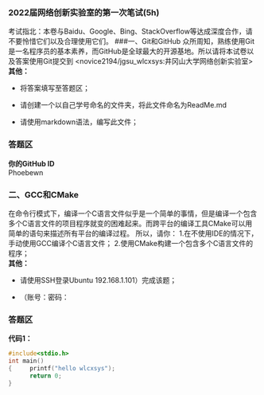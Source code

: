 ### 2022届网络创新实验室的第一次笔试(5h)
考试指北：本卷与Baidu、Google、Bing、StackOverflow等达成深度合作，请不要怜惜它们以及合理使⽤它们。
###一、Git和GitHub
众所周知，熟练使⽤Git是⼀名程序员的基本素养，⽽GitHub是全球最⼤的开源基地。所以请将本试卷以及答案使⽤Git提交到
<novice2194/jgsu_wlcxsys:井冈⼭⼤学⽹络创新实验室>  
**其他：**
* 将答案填写⾄答题区；
+ 请创建⼀个以⾃⼰学号命名的⽂件夹，将此⽂件命名为ReadMe.md
- 请使⽤markdown语法，编写此⽂件；
### 答题区
**你的GitHub ID**  
Phoebewn
### ⼆、GCC和CMake
在命令⾏模式下，编译⼀个C语⾔⽂件似乎是⼀个简单的事情，但是编译⼀个包含多个C语⾔⽂件的项⽬程序就变的困难起来。⽽跨平台的编译⼯具CMake可以⽤简单的语句来描述所有平台的编译过程。
所以，请你：
1.在不使⽤IDE的情况下，⼿动使⽤GCC编译个C语⾔⽂件；
2.使⽤CMake构建⼀个包含多个C语⾔⽂件的程序；  
  **其他：**
* 请使⽤SSH登录Ubuntu 192.168.1.101）完成该题；
+ （账号：密码：
### 答题区
**代码1：**
```cpp
#include<stdio.h>
int main()
{     printf("hello wlcxsys");
      return 0;
}
